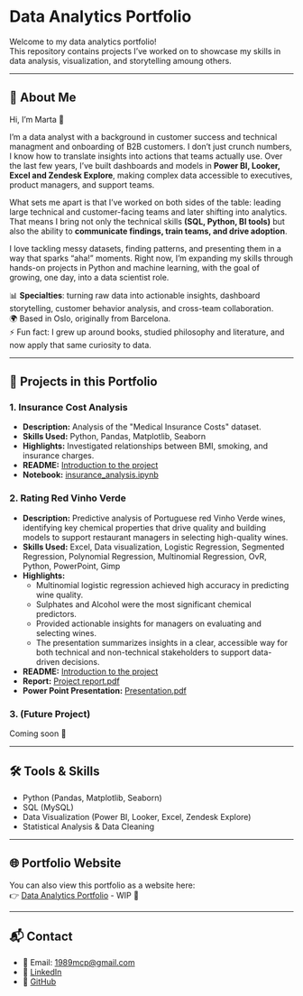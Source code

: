 # Data Analytics Portfolio

Welcome to my data analytics portfolio!  
This repository contains projects I’ve worked on to showcase my skills in data analysis, visualization, and storytelling amoung others.  

---

## 🤗 About Me
Hi, I’m Marta 👋 

I’m a data analyst with a background in customer success and technical managment and onboarding of B2B customers. I don’t just crunch numbers, I know how to translate insights into actions that teams actually use. Over the last few years, I’ve built dashboards and models in **Power BI, Looker, Excel and Zendesk Explore**, making complex data accessible to executives, product managers, and support teams.

What sets me apart is that I’ve worked on both sides of the table: leading large technical and customer-facing teams and later shifting into analytics. That means I bring not only the technical skills **(SQL, Python, BI tools)** but also the ability to **communicate findings, train teams, and drive adoption**.

I love tackling messy datasets, finding patterns, and presenting them in a way that sparks “aha!” moments. Right now, I’m expanding my skills through hands-on projects in Python and machine learning, with the goal of growing, one day, into a data scientist role.

📊 **Specialties**: turning raw data into actionable insights, dashboard storytelling, customer behavior analysis, and cross-team collaboration.  
🌍 Based in Oslo, originally from Barcelona.  
⚡ Fun fact: I grew up around books, studied philosophy and literature, and now apply that same curiosity to data.

---

## 📂 Projects in this Portfolio

### 1. Insurance Cost Analysis
- **Description:** Analysis of the "Medical Insurance Costs" dataset.  
- **Skills Used:** Python, Pandas, Matplotlib, Seaborn  
- **Highlights:** Investigated relationships between BMI, smoking, and insurance charges.  
- **README:** [Introduction to the project](projects/insurance_costs_analysis/README.md)  
- **Notebook:** [insurance_analysis.ipynb](projects/insurance_costs_analysis/us_medical_insurance_costs_analysis.ipynb)  

### 2. Rating Red Vinho Verde  
- **Description:** Predictive analysis of Portuguese red Vinho Verde wines, identifying key chemical properties that drive quality and building models to support restaurant managers in selecting high-quality wines.  
- **Skills Used:** Excel, Data visualization, Logistic Regression, Segmented Regression, Polynomial Regression, Multinomial Regression, OvR, Python, PowerPoint, Gimp
- **Highlights:**  
  - Multinomial logistic regression achieved high accuracy in predicting wine quality.  
  - Sulphates and Alcohol were the most significant chemical predictors.  
  - Provided actionable insights for managers on evaluating and selecting wines.
  - The presentation summarizes insights in a clear, accessible way for both technical and non-technical stakeholders to support data-driven decisions.  
- **README:** [Introduction to the project](projects/rating_red_vinho_verde/README.md)  
- **Report:** [Project report.pdf](projects/data_analysis_exam_project/da_exam_project_report.pdf)
- **Power Point Presentation:** [Presentation.pdf](projects/data_analysis_exam_project/da_exam_project_presentation.pdf)
 

### 3. (Future Project)  
Coming soon 🚀  

---

## 🛠️ Tools & Skills
- Python (Pandas, Matplotlib, Seaborn)  
- SQL (MySQL)  
- Data Visualization (Power BI, Looker, Excel, Zendesk Explore)  
- Statistical Analysis & Data Cleaning  

---

## 🌐 Portfolio Website
You can also view this portfolio as a website here:  
👉 [Data Analytics Portfolio](https://cyb-seren7.github.io/marta.github.io/) - WIP 🚧

---

## 📬 Contact
- 📧 Email: 1989mcp@gmail.com
- 💼 [LinkedIn](https://linkedin.com/in/martacaballero)  
- 🐙 [GitHub](https://github.com/cyb-seren7)
